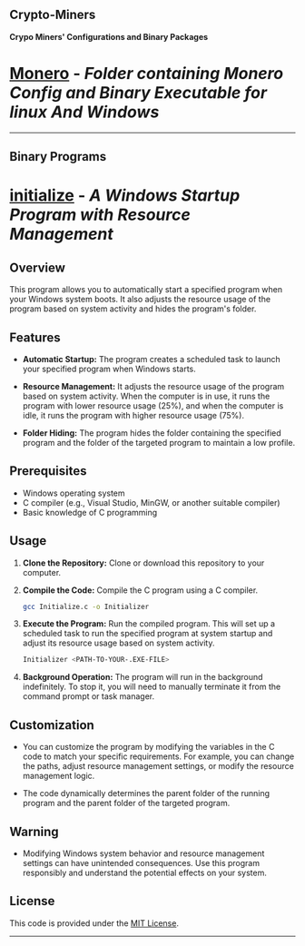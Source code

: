 ## Crypto-Miners

**Crypo Miners' Configurations and Binary Packages**

# [Monero](https://github.com/briviamoon/Crypto-Miners/MONERO/) - *Folder containing Monero Config and Binary Executable for linux And Windows*

------

## Binary Programs

# [initialize](./Initialize) - *A Windows Startup Program with Resource Management*

## Overview

This program allows you to automatically start a specified program when your Windows system boots. It also adjusts the resource usage of the program based on system activity and hides the program's folder.

## Features

- **Automatic Startup:** The program creates a scheduled task to launch your specified program when Windows starts.

- **Resource Management:** It adjusts the resource usage of the program based on system activity. When the computer is in use, it runs the program with lower resource usage (25%), and when the computer is idle, it runs the program with higher resource usage (75%).

- **Folder Hiding:** The program hides the folder containing the specified program and the folder of the targeted program to maintain a low profile.

## Prerequisites

- Windows operating system
- C compiler (e.g., Visual Studio, MinGW, or another suitable compiler)
- Basic knowledge of C programming

## Usage

1. **Clone the Repository:** Clone or download this repository to your computer.

2. **Compile the Code:** Compile the C program using a C compiler.

   ```sh
   gcc Initialize.c -o Initializer
   ```

3. **Execute the Program:** Run the compiled program. This will set up a scheduled task to run the specified program at system startup and adjust its resource usage based on system activity.

   ```sh
   Initializer <PATH-TO-YOUR-.EXE-FILE>
   ```

4. **Background Operation:** The program will run in the background indefinitely. To stop it, you will need to manually terminate it from the command prompt or task manager.

## Customization

- You can customize the program by modifying the variables in the C code to match your specific requirements. For example, you can change the paths, adjust resource management settings, or modify the resource management logic.

- The code dynamically determines the parent folder of the running program and the parent folder of the targeted program.

## Warning

- Modifying Windows system behavior and resource management settings can have unintended consequences. Use this program responsibly and understand the potential effects on your system.

## License

This code is provided under the [MIT License](LICENSE).

------
